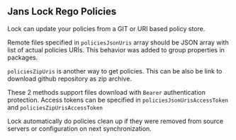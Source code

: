 ## Jans Lock Rego Policies

Lock can update your policies from a GIT or URI based policy store.

Remote files specified in `policiesJsonUris` array should be JSON array with list of actual policies URIs. This behavior was added to group properties in packages.

`policiesZipUris` is another way to get policies. This can be also be link to download github repository as zip archive.

These 2 methods support files download with `Bearer` authentication protection. Access tokens can be specified in `policiesJsonUrisAccessToken` and `policiesZipUrisAccessToken`

Lock automatically do policies clean up if they were removed from source servers or configuration on next synchronization.

